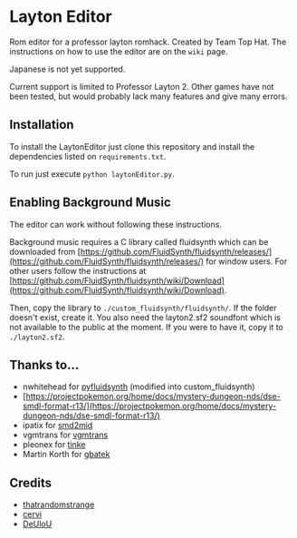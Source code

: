 # Layton Editor

Rom editor for a professor layton romhack. Created by Team Top Hat.
The instructions on how to use the editor are on the `wiki` page.

Japanese is not yet supported.

Current support is limited to Professor Layton 2. Other games have not been
tested, but would probably lack many features and give many errors.

## Installation

To install the LaytonEditor just clone this repository and install the
dependencies listed on `requirements.txt`.

To run just execute `python laytonEditor.py`.

## Enabling Background Music

The editor can work without following these instructions.

Background music requires a C library called fluidsynth which can be
downloaded from
[https://github.com/FluidSynth/fluidsynth/releases/](https://github.com/FluidSynth/fluidsynth/releases/)
for window users. For other users follow the instructions at
[https://github.com/FluidSynth/fluidsynth/wiki/Download](https://github.com/FluidSynth/fluidsynth/wiki/Download).

Then, copy the library to `./custom_fluidsynth/fluidsynth/`. If the folder
doesn't exist, create it. You also need the layton2.sf2 soundfont which is
not available to the public at the moment. If you were to have it, copy it
to `./layton2.sf2`.

## Thanks to...

* nwhitehead for [pyfluidsynth](https://github.com/nwhitehead/pyfluidsynth)
(modified into custom_fluidsynth)
* [https://projectpokemon.org/home/docs/mystery-dungeon-nds/dse-smdl-format-r13/](https://projectpokemon.org/home/docs/mystery-dungeon-nds/dse-smdl-format-r13/)  
* ipatix for [smd2mid](https://github.com/ipatix/smd2mid)
* vgmtrans for [vgmtrans](https://github.com/vgmtrans/vgmtrans)
* pleonex for [tinke](https://github.com/pleonex/tinke)
* Martin Korth for [gbatek](https://problemkaputt.de/gbatek.htm)

## Credits

* [thatrandomstrange](https://github.com/thatrandomstranger)
* [cervi](https://github.com/C3RV1)
* [DeUloU](https://github.com/DeUloO)
